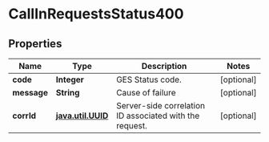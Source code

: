 # CallInRequestsStatus400

## Properties
Name | Type | Description | Notes
------------ | ------------- | ------------- | -------------
**code** | **Integer** | GES Status code. |  [optional]
**message** | **String** | Cause of failure |  [optional]
**corrId** | [**java.util.UUID**](java.util.UUID.md) | Server-side correlation ID associated with the request. |  [optional]
